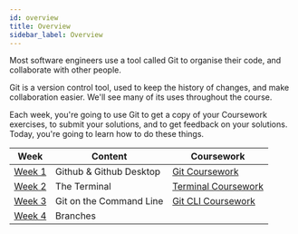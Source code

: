 ```yaml
---
id: overview
title: Overview
sidebar_label: Overview
---
```


Most software engineers use a tool called Git to organise their code, and collaborate with other people.

Git is a version control tool, used to keep the history of changes, and make collaboration easier. We'll see many of its uses throughout the course.

Each week, you're going to use Git to get a copy of your Coursework exercises, to submit your solutions, and to get feedback on your solutions. Today, you're going to learn how to do these things.

| Week                        | Content                 | Coursework                                 |
| --------------------------- | ----------------------- | ------------------------------------------ |
| [Week 1](./index.md)        | Github & Github Desktop | [Git Coursework](./homework)               |
| [Week 2](./terminal/lesson) | The Terminal            | [Terminal Coursework](./terminal/homework) |
| [Week 3](./cli/lesson)      | Git on the Command Line | [Git CLI Coursework](./cli/homework)       |
| [Week 4](./branches.md)     | Branches                |                                            |
